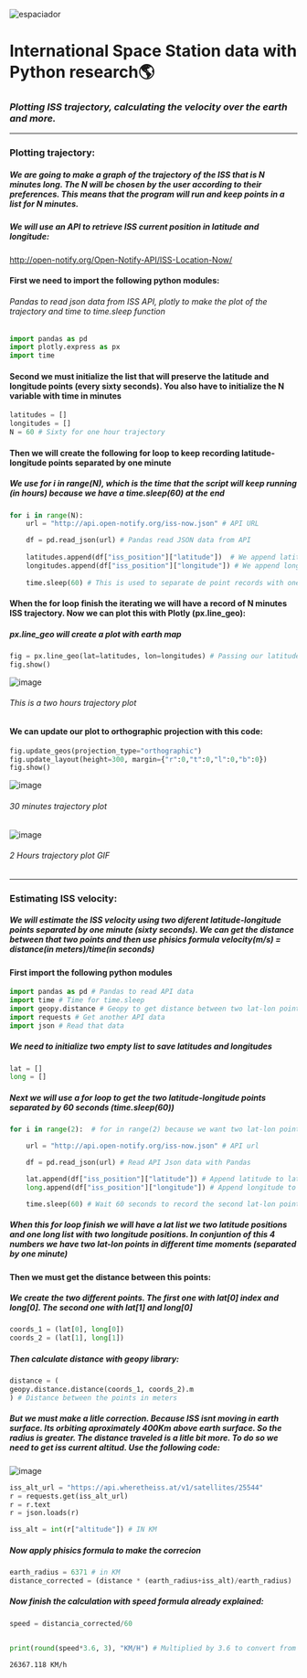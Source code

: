 ![espaciador](https://i.imgur.com/ugx3vyl.jpg)

# International Space Station data with Python research:earth_americas:

### _Plotting ISS trajectory, calculating the velocity over the earth and more._

---

### **Plotting trajectory:**
##### _We are going to make a graph of the trajectory of the ISS that is N minutes long. The N will be chosen by the user according to their preferences. This means that the program will run and keep points in a list for N minutes._

##### We will use an API to retrieve ISS current position in latitude and longitude:
http://open-notify.org/Open-Notify-API/ISS-Location-Now/



#### First we need to import the following python modules:
###### _Pandas to read json data from ISS API, plotly to make the plot of the trajectory and time to time.sleep function_
```py
import pandas as pd
import plotly.express as px
import time
```

#### Second we must initialize the list that will preserve the latitude and longitude points (every sixty seconds). You also have to initialize the N variable with time in minutes


```py
latitudes = []
longitudes = []
N = 60 # Sixty for one hour trajectory
```

#### Then we will create the following for loop to keep recording latitude-longitude points separated by one minute
##### _We use for i in range(N), which is the time that the script will keep running (in hours) because we have a time.sleep(60) at the end_


```py
for i in range(N):  
    url = "http://api.open-notify.org/iss-now.json" # API URL

    df = pd.read_json(url) # Pandas read JSON data from API
    
    latitudes.append(df["iss_position"]["latitude"])  # We append latitude ISS position to latitudes list
    longitudes.append(df["iss_position"]["longitude"]) # We append longitude ISS position to longitudes list
    
    time.sleep(60) # This is used to separate de point records with one minute
```

#### When the for loop finish the iterating we will have a record of N minutes ISS trajectory. Now we can plot this with Plotly (px.line_geo):
##### _px.line_geo will create a plot with earth map_
```py
fig = px.line_geo(lat=latitudes, lon=longitudes) # Passing our latitudes and longitudes list as parameter
fig.show()  
```
![image](https://user-images.githubusercontent.com/80207106/137491882-9f2c82f2-f68c-4d84-833e-49baa44bdbc1.png)
###### _This is a two hours trajectory plot_

#### We can update our plot to orthographic projection with this code:
```py
fig.update_geos(projection_type="orthographic")
fig.update_layout(height=300, margin={"r":0,"t":0,"l":0,"b":0})
fig.show()  
```
![image](https://user-images.githubusercontent.com/80207106/137492413-bb3b060d-f560-4956-a321-66e56e4d7a6b.png)
###### _30 minutes trajectory plot_

![image](https://i.imgur.com/BtMkiG6.gif)

###### _2 Hours trajectory plot GIF_
---
### **Estimating ISS velocity:**

#####  _We will estimate the ISS velocity using two diferent latitude-longitude points separated by one minute (sixty seconds). We can get the distance between that two points and then use phisics formula velocity(m/s) = distance(in meters)/time(in seconds)_


#### First import the following python modules

```py
import pandas as pd # Pandas to read API data
import time # Time for time.sleep
import geopy.distance # Geopy to get distance between two lat-lon points
import requests # Get another API data
import json # Read that data
```

##### _We need to initialize two empty list to save latitudes and longitudes_


```py
lat = []
long = []
```

##### _Next we will use a for loop to get the two latitude-longitude points separated by 60 seconds (time.sleep(60))_


```py
for i in range(2):  # for in range(2) because we want two lat-lon points

    url = "http://api.open-notify.org/iss-now.json" # API url

    df = pd.read_json(url) # Read API Json data with Pandas

    lat.append(df["iss_position"]["latitude"]) # Append latitude to lat list
    long.append(df["iss_position"]["longitude"]) # Append longitude to long list

    time.sleep(60) # Wait 60 seconds to record the second lat-lon point
```

##### _When this for loop finish we will have a lat list we two latitude positions and one long list with two longitude positions. In conjuntion of this 4 numbers we have two lat-lon points in different time moments (separated by one minute)_

#### Then we must get the distance between this points:

##### _We create the two different points. The first one with lat[0] index and long[0]. The second one with lat[1] and long[0]_

```py
coords_1 = (lat[0], long[0]) 
coords_2 = (lat[1], long[1])
```

##### _Then calculate distance with geopy library:_

```py
distance = (
geopy.distance.distance(coords_1, coords_2).m
) # Distance between the points in meters
```

##### _But we must make a litle correction. Because ISS isnt moving in earth surface. Its orbiting aproximately 400Km above earth surface. So the radius is greater. The distance traveled is a litle bit more. To do so we need to get iss current altitud. Use the following code:_


![image](https://i.imgur.com/jDZATbD.png)

```py
iss_alt_url = "https://api.wheretheiss.at/v1/satellites/25544"
r = requests.get(iss_alt_url)
r = r.text
r = json.loads(r)

iss_alt = int(r["altitude"]) # IN KM
```

##### _Now apply phisics formula to make the correcion_


```py
earth_radius = 6371 # in KM
distance_corrected = (distance * (earth_radius+iss_alt)/earth_radius)
```

##### Now finish the calculation with speed formula already explained:

```py
speed = distancia_corrected/60 


print(round(speed*3.6, 3), "KM/H") # Multiplied by 3.6 to convert from m/s to km/h. Rounded by 3.
```
```
26367.118 KM/h
```


